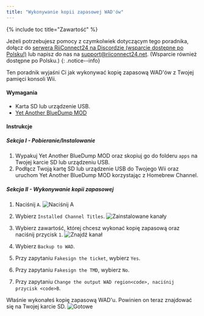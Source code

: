 ```yaml
---
title: "Wykonywanie kopii zapasowej WAD'ów"
---
```


{% include toc title="Zawartość" %}

Jeżeli potrzebujesz pomocy z czymkolwiek dotyczącym tego poradnika, dołącz do [serwera RiiConnect24 na Discordzie (wsparcie dostępne po Polsku!)](https://discord.gg/b4Y7jfD) lub napisz do nas na [support@riiconnect24.net](mailto:support@riiconnect24.net). (Wsparcie również dostępne po Polsku.)
{: .notice--info}

Ten poradnik wyjaśni Ci jak wykonywać kopię zapasową WAD'ów z Twojej pamięci konsoli Wii.

#### Wymagania
* Karta SD lub urządzenie USB.
* [Yet Another BlueDump MOD](/assets/files/YABDM.zip)

#### Instrukcje
##### Sekcja I - Pobieranie/Instalowanie

1. Wypakuj Yet Another BlueDump MOD oraz skopiuj go do folderu `apps` na Twojej karcie SD lub urządzeniu USB.
2. Podłącz Twoją kartę SD lub urządzenie USB do Twojego Wii oraz uruchom Yet Another BlueDump MOD korzystając z Homebrew Channel.

##### Sekcja II - Wykonywanie kopii zapasowej
1. Naciśnij `A`. ![Naciśnij <code>A</code>](/images/DumpWADS/2.jpg)

2. Wybierz `Installed Channel Titles`. ![Zainstalowane kanały](/images/DumpWADS/3.jpg)

3. Wybierz zawartość, której chcesz wykonać kopię zapasową oraz naciśnij przycisk `1`. ![Znajdź kanał](/images/DumpWADS/4.jpg)

4. Wybierz `Backup to WAD`.
5. Przy zapytaniu `Fakesign the ticket`, wybierz `Yes`.
6. Przy zapytaniu `Fakesign the TMD`, wybierz `No`.
7. Przy zapytaniu `Change the output WAD region<code>, naciśnij przycisk <code>B`.

Właśnie wykonałeś kopię zapasową WAD'u. Powinien on teraz znajdować się na Twojej karcie SD. ![Gotowe](/images/DumpWADS/6.jpg)
